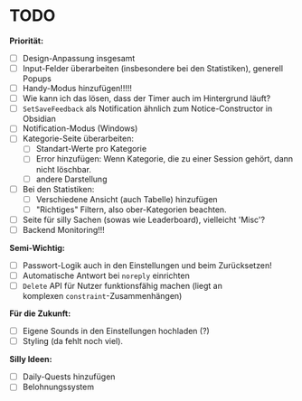 # TODO

**Priorität:**
- [ ] Design-Anpassung insgesamt
- [ ] Input-Felder überarbeiten (insbesondere bei den Statistiken), generell Popups 
- [ ] Handy-Modus hinzufügen!!!!!
- [ ] Wie kann ich das lösen, dass der Timer auch im Hintergrund läuft? 
- [ ] `SetSaveFeedback` als Notification ähnlich zum Notice-Constructor in Obsidian
- [ ] Notification-Modus (Windows) 
- [ ] Kategorie-Seite überarbeiten:
    - [ ] Standart-Werte pro Kategorie 
    - [ ] Error hinzufügen: Wenn Kategorie, die zu einer Session gehört, dann nicht löschbar.
    - [ ] andere Darstellung
- [ ] Bei den Statistiken: 
    - [ ] Verschiedene Ansicht (auch Tabelle) hinzufügen 
    - [ ] "Richtiges" Filtern, also ober-Kategorien beachten. 
- [ ] Seite für silly Sachen (sowas wie Leaderboard), vielleicht 'Misc'?  
- [ ] Backend Monitoring!!!

**Semi-Wichtig:**
- [ ] Passwort-Logik auch in den Einstellungen und beim Zurücksetzen!
- [ ] Automatische Antwort bei `noreply` einrichten
- [ ] `Delete` API für Nutzer funktionsfähig machen (liegt an komplexen `constraint`-Zusammenhängen)  

**Für die Zukunft:** 
- [ ] Eigene Sounds in den Einstellungen hochladen (?)
- [ ] Styling (da fehlt noch viel).

**Silly Ideen:** 
- [ ] Daily-Quests hinzufügen
- [ ] Belohnungssystem